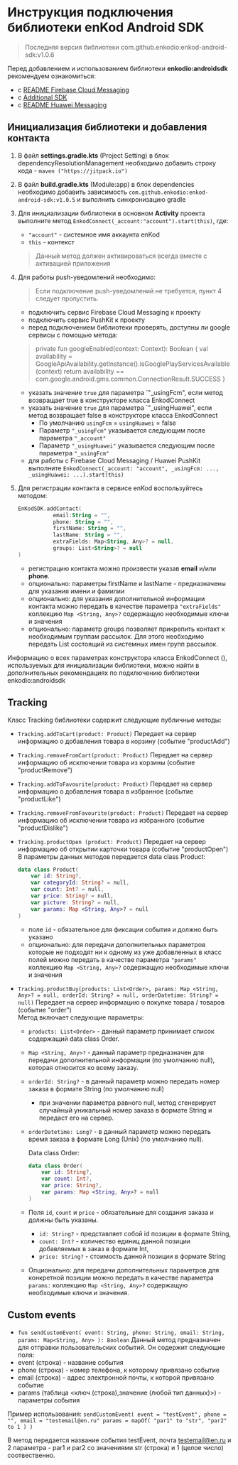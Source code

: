 ﻿# Инструкция подключения библиотеки enKod Android SDK

 > Последняя версия библиотеки com.github.enkodio:enkod-android-sdk:v1.0.6

Перед добавлением и использованием библиотеки **enkodio:androidsdk** рекомендуем ознакомиться:

- с [README Firebase Cloud Messaging](<README%20Firebase%20Cloud%20Messaging.md>)
- с [Additional SDK](<Additional%20SDK.md>)
- с [README Huawei Messaging](<README%20Huawei%20Messaging.md>)

## Инициализация библиотеки и добавления контакта

1. В файл **settings.gradle.kts** (Project Setting) в блок dependencyResolutionManagement необходимо добавить строку кода  -  `maven ("https://jitpack.io")`

2. В файл **build.gradle.kts** (Module:app) в блок dependencies необходимо добавить зависимость `com.github.enkodio:enkod-android-sdk:v1.0.5` и выполнить синхронизацию gradle

3. Для инициализации библиотеки в основном **Activity** проекта выполните метод `EnkodConnect(_account:"account").start(this)`, где:

   - `"account"` - системное имя аккаунта enKod
   - `this` - контекст

    > Данный метод должен активироваться всегда вместе с активацией приложения

4. Для работы push-уведомлений необходимо:

    > Если подключение push-уведомлений не требуется, пункт 4 следует пропустить.

   - подключить сервис Firebase Cloud Messaging к проекту
   - подключить сервис PushKit к проекту
   - перед подключением библиотеки проверять, доступны ли google сервисы с помощью метода:

   >private fun googleEnabled(context: Context): Boolean {
   val availability = GoogleApiAvailability.getInstance().isGooglePlayServicesAvailable(context)
   return availability == com.google.android.gms.common.ConnectionResult.SUCCESS
   }

   - указать значение `true` для параметра `"_usingFcm", если метод возвращает true в конструкторе класса EnkodConnect
   - указать значение `true` для параметра `"_usingHuawei", если метод возвращает false в конструкторе класса EnkodConnect
     - По умолчанию `usingFcm` = `usingHuawei` = false
     - Параметр `"_usingFcm"` указывается следующим после параметра `"_account"`
     - Параметр `"_usingHuawei"` указывается следующим после параметра `"_usingFcm"`
   - для работы с Firebase Cloud Messaging / Huawei PushKit выполните `EnkodConnect(_account: "account", _usingFcm: ..., _usingHuawei: ...).start(this)`
  
5. Для регистрации контакта в сервисе enKod воспользуйтесь методом: 
   ```kotlin
   EnKodSDK.addContact(
              email:String = "",
              phone: String = "", 
              firstName: String = "", 
              lastName: String = "", 
              extraFields: Map<String, Any>? = null,
              groups: List<String>? = null
   )
   ```
   - регистрацию контакта можно произвести указав **email** и/или **phone**.
   - опционально: параметры firstName и lastName - предназначены для указания имени и фамилии
   - опционально: для указания дополнительной информации контакта можно передать в качестве параметра `"extraFields"` коллекцию `Map <String, Any>?` содержащую необходимые ключи и значения
   - опционально: параметр groups позволяет прикрепить контакт к необходимым группам рассылок. Для этого необходимо передать List<String> состоящий из системных имен групп рассылок.

Информацию о всех параметрах конструктора класса EnkodConnect (), используемых для инициализации библиотеки, можно найти в дополнительных рекомендациях по подключению библиотеки enkodio:androidsdk

## Tracking

Класс Tracking библиотеки содержит следующие публичные методы:

- `Tracking.addToCart(product: Product)` Передает на сервер информацию о добавления товара в корзину (событие "productAdd")
- `Tracking.removeFromCart(product: Product)` Передает на сервер информацию об исключении товара из корзины (событие "productRemove")
- `Tracking.addToFavourite(product: Product)` Передает на сервер информацию о добавления товара в избранное (событие "productLike")
- `Tracking.removeFromFavourite(product: Product)` Передает на сервер информацию об исключении товара из избранного (событие "productDislike")
- `Tracking.productOpen (product: Product)` Передает на сервер информацию об открытии карточки товара (событие "productOpen")\
В параметры данных методов передается data class Product:

    ```kotlin
    data class Product(
        var id: String?,
        var categoryId: String? = null,
        var count: Int? = null,
        var price: String? = null,
        var picture: String? = null,
        var params: Map <String, Any>? = null
    )
    ```

  - поле `id` - обязательное для фиксации события и должно быть указано
  - опционально: для передачи дополнительных параметров которые не подходят ни к одному из уже добавленных в класс полей можно передать в качестве параметра `"params"` коллекцию `Map <String, Any>?` содержащую необходимые ключи и значения

- `Tracking.productBuy(products: List<Order>, params: Map <String, Any>? = null, orderId: String? = null, orderDatetime: String? = null)` Передает на сервер информацию о покупке товара / товаров (событие "order")\
Метод включает следующие параметры:

  - `products: List<Order>` - данный параметр принимает список содержащий data class Order.
  - `Map <String, Any>?` - данный параметр предназначен для передачи дополнительной информации (по умолчанию null), которая относится ко всему заказу.  
  - `orderId: String?` - в данный параметр можно передать номер заказа в формате String (по умолчанию null)
    - при значении параметра равного null, метод сгенерирует случайный уникальный номер заказа в формате String и передаст его на сервер.
  - `orderDatetime: Long?` - в данный параметр можно передать время заказа в формате Long (Unix) (по умолчанию null).

    Data class Order:

    ```kotlin
    data class Order(
        var id: String?,
        var count: Int?,
        var price: String?,
        var params: Map <String, Any>? = null
    )
    ```

  - Поля `id`, `count` и `price` - обязательные для создания заказа и должны быть указаны.
    - `id: String?` - представляет собой id позиции в формате String,
    - `count: Int?` - количество единиц данной позиции добавляемых в заказ в формате Int, 
    - `price: String?` - стоимость данной позиции в формате String
  - Опционально: для передачи дополнительных параметров для конкретной позиции можно передать в качестве параметра `params:`
  коллекцию `Map <String, Any>?` содержащую необходимые ключи и значения.

## Custom events
  - `
    fun sendCustomEvent(
    event: String,
    phone: String,
    email: String,
    params: Map<String, Any>
    ): Boolean
`
Данный метод предназначен для отправки пользовательских событий. Он содержит следующие поля:
  - event (строка) - название события
  - phone (строка) - номер телефона, к которому привязано событие
  - email (строка) - адрес электронной почты, к которой привязано событие
  - params (таблица <ключ (строка),значение (любой тип данных)>) - параметры события

Пример использования:
`sendCustomEvent(
event = "testEvent",
phone = "",
email = "testemail@en.ru"
params = mapOf(
"par1" to "str",
"par2" to 1
    )
)`

В метод передается название события testEvent, почта testemail@en.ru и 2 параметра -
par1 и par2 со значениями str (строка) и 1 (целое число) соотвественно.
